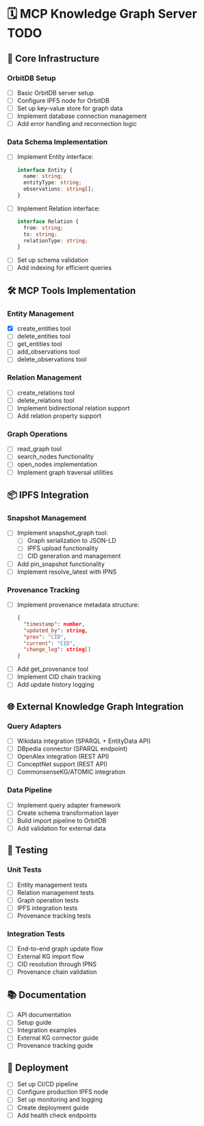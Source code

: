 # 🗓️ MCP Knowledge Graph Server TODO

## 🎯 Core Infrastructure

### OrbitDB Setup

- [ ] Basic OrbitDB server setup
- [ ] Configure IPFS node for OrbitDB
- [ ] Set up key-value store for graph data
- [ ] Implement database connection management
- [ ] Add error handling and reconnection logic

### Data Schema Implementation

- [ ] Implement Entity interface:
  ```ts
  interface Entity {
    name: string;
    entityType: string;
    observations: string[];
  }
  ```
- [ ] Implement Relation interface:
  ```ts
  interface Relation {
    from: string;
    to: string;
    relationType: string;
  }
  ```
- [ ] Set up schema validation
- [ ] Add indexing for efficient queries

## 🛠️ MCP Tools Implementation

### Entity Management

- [x] create_entities tool
- [ ] delete_entities tool
- [ ] get_entities tool
- [ ] add_observations tool
- [ ] delete_observations tool

### Relation Management

- [ ] create_relations tool
- [ ] delete_relations tool
- [ ] Implement bidirectional relation support
- [ ] Add relation property support

### Graph Operations

- [ ] read_graph tool
- [ ] search_nodes functionality
- [ ] open_nodes implementation
- [ ] Implement graph traversal utilities

## 📦 IPFS Integration

### Snapshot Management

- [ ] Implement snapshot_graph tool:
  - [ ] Graph serialization to JSON-LD
  - [ ] IPFS upload functionality
  - [ ] CID generation and management
- [ ] Add pin_snapshot functionality
- [ ] Implement resolve_latest with IPNS

### Provenance Tracking

- [ ] Implement provenance metadata structure:
  ```json
  {
    "timestamp": number,
    "updated_by": string,
    "prev": "CID",
    "current": "CID",
    "change_log": string[]
  }
  ```
- [ ] Add get_provenance tool
- [ ] Implement CID chain tracking
- [ ] Add update history logging

## 🌐 External Knowledge Graph Integration

### Query Adapters

- [ ] Wikidata integration (SPARQL + EntityData API)
- [ ] DBpedia connector (SPARQL endpoint)
- [ ] OpenAlex integration (REST API)
- [ ] ConceptNet support (REST API)
- [ ] CommonsenseKG/ATOMIC integration

### Data Pipeline

- [ ] Implement query adapter framework
- [ ] Create schema transformation layer
- [ ] Build import pipeline to OrbitDB
- [ ] Add validation for external data

## 🧪 Testing

### Unit Tests

- [ ] Entity management tests
- [ ] Relation management tests
- [ ] Graph operation tests
- [ ] IPFS integration tests
- [ ] Provenance tracking tests

### Integration Tests

- [ ] End-to-end graph update flow
- [ ] External KG import flow
- [ ] CID resolution through IPNS
- [ ] Provenance chain validation

## 📚 Documentation

- [ ] API documentation
- [ ] Setup guide
- [ ] Integration examples
- [ ] External KG connector guide
- [ ] Provenance tracking guide

## 🚀 Deployment

- [ ] Set up CI/CD pipeline
- [ ] Configure production IPFS node
- [ ] Set up monitoring and logging
- [ ] Create deployment guide
- [ ] Add health check endpoints
